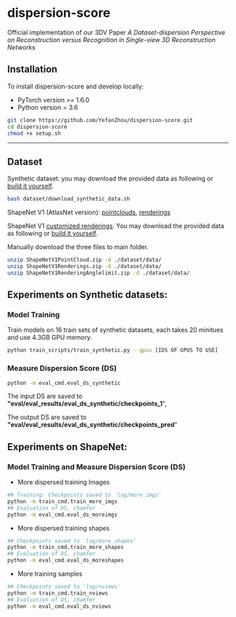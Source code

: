 # dispersion-score



Official implementation of our 3DV Paper *A Dataset-dispersion Perspective on Reconstruction versus Recognition in Single-view 3D Reconstruction Networks* 

## Installation

To install dispersion-score and develop locally:

- PyTorch version >= 1.6.0
- Python version = 3.6

```bash
git clone https://github.com/YefanZhou/dispersion-score.git
cd dispersion-score
chmod +x setup.sh 
```

------

## Dataset

Synthetic dataset: you may download the provided data as following or [build it yourself](https://github.com/YefanZhou/dispersion-score/tree/main/dataset/synthetic_data).

```bash
bash dataset/download_synthetic_data.sh
```

ShapeNet V1 (AtlasNet version): [pointclouds](https://drive.google.com/file/d/1MMCYOqSalz77dduKahqDEQKFP9aCvUCy/view?usp=sharing), [renderings](https://drive.google.com/file/d/153nd1oUd5ONnP8AoXaU8IZunskd5LEvB/view?usp=sharing)  

ShapeNet V1 [customized renderings](https://drive.google.com/file/d/1Y2nAktYbeRJ23bhjqZp3c4kh5P8oBYdp/view?usp=sharing). You may download the provided data as following or [build it yourself](https://github.com/YefanZhou/dispersion-score/tree/main/dataset/data).

Manually download the three files to main folder.

```bash
unzip ShapeNetV1PointCloud.zip -d ./dataset/data/
unzip ShapeNetV1Renderings.zip -d ./dataset/data/
unzip ShapeNetV1RenderingAnglelimit.zip -d ./dataset/data/
```

## Experiments on Synthetic datasets:

### Model Training 

Train models on 16 train sets of synthetic datasets, each takes 20 minitues and use 4.3GB GPU memory.

```bash
python train_scripts/train_synthetic.py --gpus [IDS OF GPUS TO USE]
```

### Measure Dispersion Score (DS)

```bash
python -m eval_cmd.eval_ds_synthetic
```

The input DS are saved to **"eval/eval_results/eval_ds_synthetic/checkpoints_1**", 

The output DS are saved to **"eval/eval_results/eval_ds_synthetic/checkpoints_pred**"



## Experiments on ShapeNet:

### Model Training and Measure Dispersion Score (DS)

- More dispersed training Images 

```bash
## Training: Checkpoints saved to 'log/more_imgs'
python -m train_cmd.train_more_imgs
## Evaluation of DS, chamfer
python -m eval_cmd.eval_ds_moreimgs
```

- More dispersed training shapes

```bash
## Checkpoints saved to 'log/more_shapes'
python -m train_cmd.train_more_shapes
## Evaluation of DS, chamfer
python -m eval_cmd.eval_ds_moreshapes
```

- More training samples

```bash
## Checkpoints saved to 'log/nviews'
python -m train_cmd.train_nviews
## Evaluation of DS, chamfer
python -m eval_cmd.eval_ds_nviews
```





